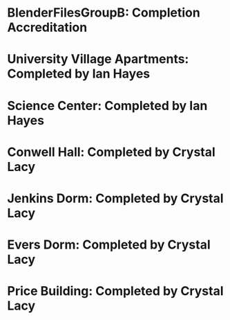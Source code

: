 # BlenderFilesGroupB: Completion Accreditation 
# University Village Apartments: Completed by Ian Hayes
# Science Center: Completed by Ian Hayes
# Conwell Hall: Completed by Crystal Lacy
# Jenkins Dorm: Completed by Crystal Lacy
# Evers Dorm: Completed by Crystal Lacy
# Price Building: Completed by Crystal Lacy
